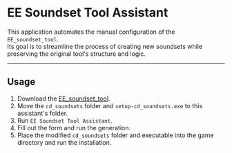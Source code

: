 # EE Soundset Tool Assistant

This application automates the manual configuration of the `EE_soundset_tool`.  
Its goal is to streamline the process of creating new soundsets while preserving the original tool's structure and logic.

---

## Usage

1. Download the [EE_soundset_tool](https://github.com/Gibberlings3/EE_soundset_tool).
2. Move the `cd_soundsets` folder and `setup-cd_soundsets.exe` to this assistant's folder.
3. Run `EE Soundset Tool Assistant`.
4. Fill out the form and run the generation.
5. Place the modified `cd_soundsets` folder and executable into the game directory and run the installation.
